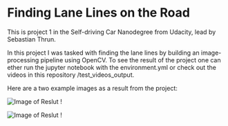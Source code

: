 # **Finding Lane Lines on the Road** 


This is project 1 in the Self-driving Car Nanodegree from Udacity, lead by Sebastian Thrun.

In this project I was tasked with finding the lane lines by building an image-processing pipeline using OpenCV. 
To see the result of the project one can ether run the jupyter notebook with the environment.yml or check out the videos in this repository /test_videos_output. 

Here are a two example images as a result from the project: 

![Image of Reslut !](https://github.com/emilwareus/Self-driving-car_Project_1/blob/master/test_images_output/solidWhiteCurve.jpg)

![Image of Reslut !](https://github.com/emilwareus/Self-driving-car_Project_1/blob/master/test_images_output/solidYellowCurve.jpg)
